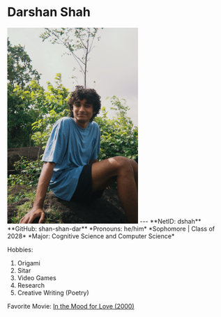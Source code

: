 # Darshan Shah
<img src="image.jpg" alt="Alt Text" width="300">
---
**NetID: dshah**
**GitHub: shan-shan-dar**
*Pronouns: he/him*
*Sophomore | Class of 2028*
*Major: Cognitive Science and Computer Science*

Hobbies:
1. Origami
2. Sitar
3. Video Games
4. Research
5. Creative Writing (Poetry)

Favorite Movie: [In the Mood for Love (2000) ](https://letterboxd.com/film/in-the-mood-for-love/)
